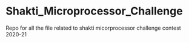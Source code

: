# Shakti_Microprocessor_Challenge
Repo for all the file related to shakti micorprocessor challenge contest 2020-21
